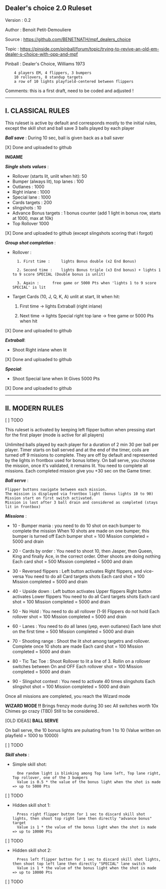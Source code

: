 Dealer's choice 2.0 Ruleset
---------------------------

Version : 0.2

Author : Benoit Petit-Demouliere

Source : https://github.com/BENETNATH/mpf_dealers_choice

Topic : https://pinside.com/pinball/forum/topic/trying-to-revive-an-old-em-dealer-s-choice-with-opp-and-mpf

Pinball : Dealer's Choice, Williams 1973

        4 players EM, 4 flippers, 3 bumpers
        10 rollovers, 8 standup targets
        a row of 10 lights playfield-centered between flippers

Comments: this is a first draft, need to be coded and adjusted !

---------------------------
I. CLASSICAL RULES
---------------------------
This ruleset is active by default and corresponds mostly to the initial rules, except the skill shot and ball save
3 balls played by each player

***Ball save*** :
        During 10 sec, ball is given back as a ball saver
	
[X] Done and uploaded to github

**INGAME**

***Single shots values*** :
- Rollover (starts lit, unlit when hit): 50
- Bumper (always lit), top lanes : 100
- Outlanes : 		1000
- Right inlane : 	1000
- Special lane : 	1000
- Cards targets : 	200
- slingshots : 		10
- Advance Bonus targets : 1 bonus counter (add 1 light in bonus row, starts at 1000, max at 10k)
- Top Rollover 		1000

[X] Done and uploaded to github (except slingshots scoring that i forgot)

***Group shot completion*** :
- Rollover :

    	1. First time : 	lights Bonus double (x2 End Bonus)

    	2. Second time : 	lights Bonus triple (x3 End bonus) + lights 1 to 9 score SPECIAL (Double bonus is unlit)
    
    	3. Again : 		free game or 5000 Pts when 'lights 1 to 9 score SPECIAL' is lit
		
- Target Cards (10, J, Q, K, A) unlit at start, lit when hit:

	1. First time -> lights Extraball (right inlane)

	2. Next time -> lights Special right top lane -> free game or 5000 Pts when hit

[X] Done and uploaded to github

***Extraball***:
- Shoot Right inlane when lit

[X] Done and uploaded to github

***Special***: 
- Shoot Special lane when lit
 Gives 5000 Pts
	    
[X] Done and uploaded to github
	
---------------------------
II. MODERN RULES
---------------------------
[ ] TODO

This ruleset is activated by keeping left flipper button when pressing start for the first player (mode is active for all players)

Unlimited balls played by each player for a duration of 2 min 30 per ball per player.
Timer starts on ball served and at the end of the timer, coils are turned off
9 missions to complete. They are off by default and represented by the lights in frontbox used for bonus lottery.
On ball serve, you choose the mission, once it's validated, it remains lit.
You need to complete all missions.
Each completed mission give you +30 sec on the Game timer.

***Ball serve*** :

    Flipper buttons navigate between each mission. 
    The mission is displayed via frontbox light (bonus lights 10 to 90)
    Mission start on first switch activated.
    Mission is lost after 3 ball drain and considered as completed (stays lit in frontbox)

***Missions*** :
* 10 - Bumper mania :
        you need to do 10 shot on each bumper to complete the mission
        When 10 shots are made on one bumper, this bumper is turned off
        Each bumper shot = 100
        Mission completed = 5000 and drain

* 20 - Cards by order :
        You need to shoot 10, then Jasper, then Queen, King and finally Ace, in the correct order.
        Other shoots are doing nothing
        Each card shot = 500
        Mission completed = 5000 and drain

* 30 - Reversed flippers :
        Left button activates Right flippers, and vice-versa
        You need to do all Card targets shots
        Each card shot = 100
        Mission completed = 5000 and drain

* 40 - Upside down :
        Left button activates Upper flippers
        Right button activates Lower flippers
        You need to do all Card targets shots
        Each card shot = 100
        Mission completed = 5000 and drain

* 50 - No Hold :
        You need to do all rollover (1-9)
        Flippers do not hold
        Each rollover shot = 100
        Mission completed = 5000 and drain

* 60 - Lanes :
        You need to do all lanes (yep, even outlanes)
        Each lane shot on the first time = 500
        Mission completed = 5000 and drain

* 70 -  Shooting range :
        Shoot the lit shot among targetrs and rollover. Complete once 10 shots are made
        Each card shot = 100
        Mission completed = 5000 and drain

* 80 - Tic Tac Toe :
        Shoot Rollover to lit a line of 3. 
        Rollin on a rollover switches between On and OFF
        Each rollover shot = 100
        Mission completed = 5000 and drain

* 90 - Slingshot contest :
        You need to activate 40 times slingshots
        Each slingshot shot = 100
        Mission completed = 5000 and drain


Once all missions are completed, you reach the Wizard mode

**WIZARD MODE !!**
	    Brings frenzy mode during 30 sec
	    All switches worth 10x
	    Chimes go crazy (TBD)
Still to be considered..

[OLD IDEAS]
**BALL SERVE**

On ball serve, the 10 bonus lights are pulsating from 1 to 10 (Value written on playfield = 1000 to 10000)

[ ] TODO

***Skill shots*** :
* Simple skill shot:

        One random light is blinking among Top lane left, Top lane right, Top rollover, one of the 3 bumpers
        Value is 0.5 * the value of the bonus light when the shot is made => up to 5000 Pts
[ ] TODO

* Hidden skill shot 1:

        Press right flipper button for 1 sec to discard skill shot lights, then shoot top right lane then directly "advance bonus" target
        Value is 1 * the value of the bonus light when the shot is made => up to 10000 Pts

[ ] TODO

* Hidden skill shot 2:

        Press left flipper button for 1 sec to discard skill shot lights, then shoot top left lane then directly "SPECIAL" lane switch
        Value is 1 * the value of the bonus light when the shot is made => up to 10000 Pts

[ ] TODO
